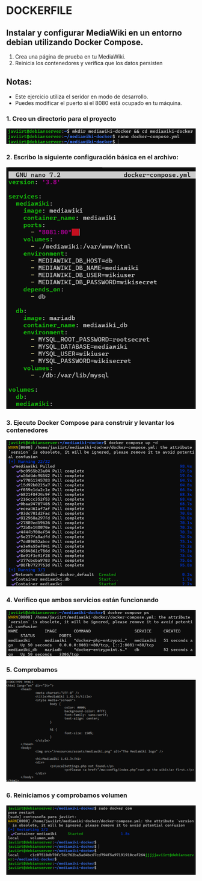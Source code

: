 # DOCKERFILE

## Instalar y configurar MediaWiki en un entorno debian utilizando Docker Compose. 

1. Crea una página de prueba en tu MediaWiki.
2. Reinicia los contenedores y verifica que los datos persisten


## Notas:

- Este ejercicio utiliza el seridor en modo de desarrollo.
- Puedes modificar el puerto si el 8080 está ocupado en tu máquina.

### 1. Creo un directorio para el proyecto
![Solución de la tarea 1, paso 1](././Capturas/compose-1-1.png)

### 2. Escribo la siguiente configuración básica en el archivo: 
![Solución de la tarea 1, paso 2](././Capturas/compose-1-2.png)

### 3. Ejecuto Docker Compose para construir y levantar los contenedores
![Solución de la tarea 1, paso 3](././Capturas/compose-1-3.png)

### 4. Verifico que ambos servicios están funcionando
![Solución de la tarea 1, paso 4](././Capturas/compose-1-4.png)

### 5. Comprobamos
![Solución de la tarea 1, paso 5](././Capturas/compose-1-5.png)

### 6. Reiniciamos y comprobamos volumen
![Solución de la tarea 1, paso 6](././Capturas/compose-1-6.png)
